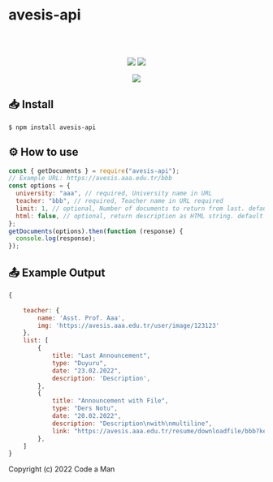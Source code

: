 # avesis-api

<div align="center">
  <br/>
  <br/>
  <p>
    <a href="https://www.npmjs.com/package/avesis-api"><img src="https://badgen.net/npm/dt/avesis-api"/></a>
    <a href="https://www.npmjs.com/package/avesis-api"><img src="https://badgen.net/packagephobia/install/avesis-api"></a>
  </p>
      <a href="https://npmjs.org/package/avesis-api"><img src="https://nodei.co/npm/avesis-api.png?downloads=true&downloadRank=true&stars=true"></a>
</div>

## 📥 Install

```
$ npm install avesis-api
```

## ⚙️ How to use

```js
const { getDocuments } = require("avesis-api");
// Example URL: https://avesis.aaa.edu.tr/bbb
const options = {
  university: "aaa", // required, University name in URL
  teacher: "bbb", // required, Teacher name in URL required
  limit: 1, // optional, Number of documents to return from last. default = Infinity
  html: false, // optional, return description as HTML string. default = false
};
getDocuments(options).then(function (response) {
  console.log(response);
});
```
## 📤 Example Output
```js
{
	
	teacher: {
    	name: 'Asst. Prof. Aaa',
    	img: 'https://avesis.aaa.edu.tr/user/image/123123'
  	},
  	list: [
		{
    		title: "Last Announcement",
    		type: "Duyuru",
    		date: "23.02.2022",
    		description: 'Description',
  		},
  		{
    		title: "Announcement with File",
    		type: "Ders Notu",
    		date: "20.02.2022",
    		description: "Description\nwith\nmultiline",
    		link: "https://avesis.aaa.edu.tr/resume/downloadfile/bbb?key=1231231-1231-1231-1231-123123123123",
  		},
	]
}
```
Copyright (c) 2022 Code a Man
